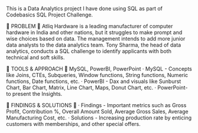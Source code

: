 This is a Data Analytics project I have done using SQL as part of Codebasics SQL Project Challenge.

🌟 PROBLEM 🌟
Atliq Hardware is a leading manufacturer of computer hardware in India and other nations, but it struggles to make prompt and wise choices based on data. The management intends to add more junior data analysts to the data analytics team. Tony Sharma, the head of data analytics, conducts a SQL challenge to identify applicants with both technical and soft skills.

🌟 TOOLS & APPROACH 🌟
MySQL, PowerBI, PowerPoint
· MySQL - Concepts like Joins, CTEs, Subqueries, Window functions, String functions, Numeric functions, Date functions, etc.
· PowerBI - Dax and visuals like Sunburst Chart, Bar Chart, Matrix, Line Chart, Maps, Donut Chart, etc.
· PowerPoint- to present the Insights.

🌟 FINDINGS & SOLUTIONS 🌟
· Findings - Important metrics such as Gross Profit, Contribution %, Overall Amount Sold, Average Gross Sales, Average Manufacturing Cost, etc.
· Solutions - Increasing production rate by enticing customers with memberships, and other special offers.

